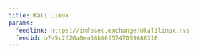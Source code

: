```yaml
---
title: Kali Linux
params:
  feedlink: https://infosec.exchange/@kalilinux.rss
  feedid: b7e5c2f26a6ea68b86f5747069680318
---
```

